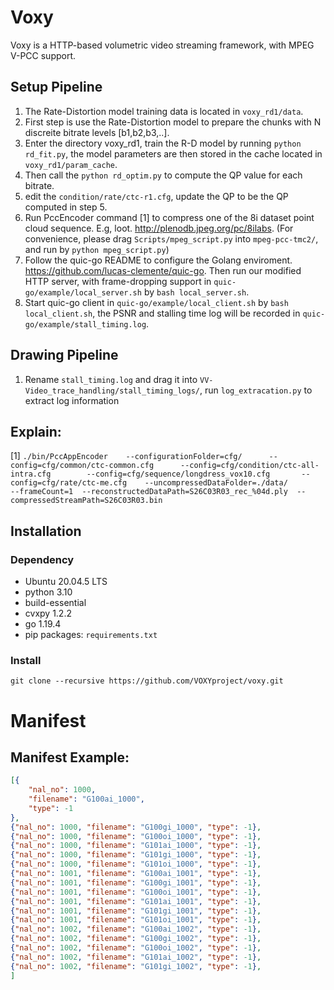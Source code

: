 # Voxy
Voxy is a HTTP-based volumetric video streaming framework, with MPEG V-PCC support.
## Setup Pipeline
1. The Rate-Distortion model training data is located in `voxy_rd1/data`. 
2. First step is use the Rate-Distortion model to prepare the chunks with N discreite bitrate levels [b1,b2,b3,..].
3. Enter the directory voxy_rd1, train the R-D model by running `python rd_fit.py`, the model parameters are then stored in the cache located in `voxy_rd1/param_cache`.
4. Then call the `python rd_optim.py` to compute the QP value for each bitrate.
5. edit the `condition/rate/ctc-r1.cfg`, update the QP to be the QP computed in step 5.
6. Run PccEncoder command [1] to compress one of the 8i dataset point cloud sequence. E.g, loot. http://plenodb.jpeg.org/pc/8ilabs. (For convenience, please drag `Scripts/mpeg_script.py` into `mpeg-pcc-tmc2/`, and run by `python mpeg_script.py`)
7. Follow the quic-go README to configure the Golang enviroment. https://github.com/lucas-clemente/quic-go. Then run our modified HTTP server, with frame-dropping support in `quic-go/example/local_server.sh` by `bash local_server.sh`.
8. Start quic-go client in `quic-go/example/local_client.sh` by `bash local_client.sh`, the PSNR and stalling time log will be recorded in `quic-go/example/stall_timing.log`.
## Drawing Pipeline
1. Rename `stall_timing.log` and drag it into `VV-Video_trace_handling/stall_timing_logs/`, run `log_extracation.py` to extract log information

## Explain:
[1] `./bin/PccAppEncoder    --configurationFolder=cfg/      --config=cfg/common/ctc-common.cfg      --config=cfg/condition/ctc-all-intra.cfg        --config=cfg/sequence/longdress_vox10.cfg       --config=cfg/rate/ctc-me.cfg    --uncompressedDataFolder=./data/         --frameCount=1  --reconstructedDataPath=S26C03R03_rec_%04d.ply  --compressedStreamPath=S26C03R03.bin`

## Installation
### Dependency
+ Ubuntu 20.04.5 LTS
+ python 3.10
+ build-essential
+ cvxpy 1.2.2
+ go 1.19.4
+ pip packages: `requirements.txt`
### Install

`git clone --recursive https://github.com/VOXYproject/voxy.git`

# Manifest
## Manifest Example:
```json
[{
    "nal_no": 1000, 
    "filename": "G100ai_1000", 
    "type": -1
},
{"nal_no": 1000, "filename": "G100gi_1000", "type": -1}, 
{"nal_no": 1000, "filename": "G100oi_1000", "type": -1}, 
{"nal_no": 1000, "filename": "G101ai_1000", "type": -1}, 
{"nal_no": 1000, "filename": "G101gi_1000", "type": -1}, 
{"nal_no": 1000, "filename": "G101oi_1000", "type": -1}, 
{"nal_no": 1001, "filename": "G100ai_1001", "type": -1}, 
{"nal_no": 1001, "filename": "G100gi_1001", "type": -1}, 
{"nal_no": 1001, "filename": "G100oi_1001", "type": -1}, 
{"nal_no": 1001, "filename": "G101ai_1001", "type": -1}, 
{"nal_no": 1001, "filename": "G101gi_1001", "type": -1}, 
{"nal_no": 1001, "filename": "G101oi_1001", "type": -1}, 
{"nal_no": 1002, "filename": "G100ai_1002", "type": -1}, 
{"nal_no": 1002, "filename": "G100gi_1002", "type": -1}, 
{"nal_no": 1002, "filename": "G100oi_1002", "type": -1}, 
{"nal_no": 1002, "filename": "G101ai_1002", "type": -1}, 
{"nal_no": 1002, "filename": "G101gi_1002", "type": -1},
]
```
